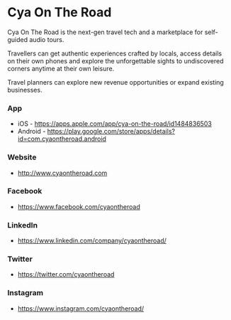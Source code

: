 # Cya On The Road #

Cya On The Road is the next-gen travel tech and a marketplace for self-guided audio tours.

Travellers can get authentic experiences crafted by locals, access details on their own phones and explore the unforgettable sights to undiscovered corners anytime at their own leisure.

Travel planners can explore new revenue opportunities or expand existing businesses.

### App ###

* iOS - https://apps.apple.com/app/cya-on-the-road/id1484836503
* Android - https://play.google.com/store/apps/details?id=com.cyaontheroad.android

### Website ###

* http://www.cyaontheroad.com

### Facebook ###

* https://www.facebook.com/cyaontheroad

### LinkedIn ###

* https://www.linkedin.com/company/cyaontheroad/

### Twitter ###

* https://twitter.com/cyaontheroad

### Instagram ###

* https://www.instagram.com/cyaontheroad/
